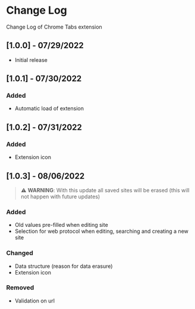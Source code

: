 # Change Log

Change Log of Chrome Tabs extension

## [1.0.0] - 07/29/2022

- Initial release

## [1.0.1] - 07/30/2022

### Added

- Automatic load of extension

## [1.0.2] - 07/31/2022

### Added

- Extension icon

## [1.0.3] - 08/06/2022

> ⚠️ **WARNING**: With this update all saved sites will be erased (this will not happen with future updates)

### Added

- Old values pre-filled when editing site
- Selection for web protocol when editing, searching and creating a new site

### Changed

- Data structure (reason for data erasure)
- Extension icon

### Removed

- Validation on url

<!--
Structure
## [version] - date
### Added
- 
### Changed
- 
### Removed
- 
### Fixed
- 
-->
